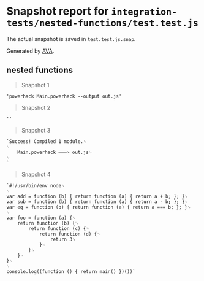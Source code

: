 # Snapshot report for `integration-tests/nested-functions/test.test.js`

The actual snapshot is saved in `test.test.js.snap`.

Generated by [AVA](https://avajs.dev).

## nested functions

> Snapshot 1

    'powerhack Main.powerhack --output out.js'

> Snapshot 2

    ''

> Snapshot 3

    `Success! Compiled 1 module.␊
    ␊
        Main.powerhack ───> out.js␊
    ␊
    `

> Snapshot 4

    `#!/usr/bin/env node␊
    ␊
    var add = function (b) { return function (a) { return a + b; }; }␊
    var sub = function (b) { return function (a) { return a - b; }; }␊
    var eq = function (b) { return function (a) { return a === b; }; }␊
    ␊
    var foo = function (a) {␊
        return function (b) {␊
            return function (c) {␊
                return function (d) {␊
                    return 3␊
                }␊
            }␊
        }␊
    }␊
    ␊
    console.log((function () { return main() })())`
